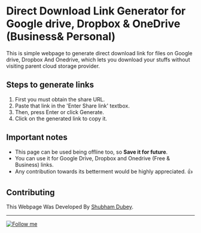 
# Direct Download Link Generator for Google drive, Dropbox & OneDrive (Business& Personal)

This is simple webpage to generate direct download link for files on Google drive, Dropbox And Onedrive, which lets you download your stuffs without visiting parent cloud storage provider.

## Steps to generate links

1. First you must obtain the share URL.
2. Paste that link in the 'Enter Share link' textbox.
3. Then, press Enter or click Generate.
4. Click on the generated link to copy it.

## Important notes

- This page can be used being offline too, so **Save it for future**.
- You can use it for Google Drive, Dropbox and Onedrive (Free & Business) links.
- Any contribution towards its betterment would be highly appreciated. :+1:

## Contributing
This Webpage Was Developed By [Shubham Dubey](https://github.com/inert-one).

---
[![Follow me](https://img.shields.io/github/followers/Inert-one?label=Follow%20me&style=social)](https://github.com/inert-one)
